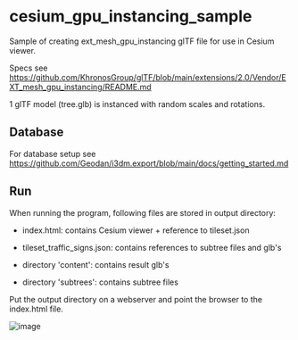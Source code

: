# cesium_gpu_instancing_sample

Sample of creating ext_mesh_gpu_instancing glTF file for use in Cesium viewer.

Specs see https://github.com/KhronosGroup/glTF/blob/main/extensions/2.0/Vendor/EXT_mesh_gpu_instancing/README.md

1 glTF model (tree.glb) is instanced with random scales and rotations.

## Database

For database setup see https://github.com/Geodan/i3dm.export/blob/main/docs/getting_started.md

## Run 

When running the program, following files are stored in output directory:

- index.html: contains Cesium viewer + reference to tileset.json

- tileset_traffic_signs.json: contains references to subtree files and glb's

- directory 'content': contains result glb's

- directory 'subtrees': contains subtree files

Put the output directory on a webserver and point the browser to the index.html file.

![image](https://user-images.githubusercontent.com/538812/182333886-a37a7e5e-47b8-43d8-85ae-0bc02c01eb7c.png)
